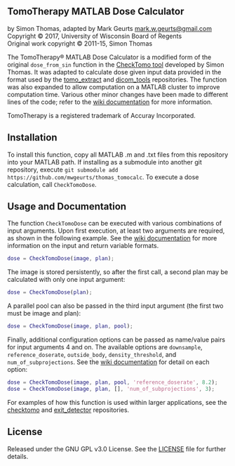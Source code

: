 ## TomoTherapy MATLAB Dose Calculator

by Simon Thomas, adapted by Mark Geurts <mark.w.geurts@gmail.com>
<br>Copyright &copy; 2017, University of Wisconsin Board of Regents
<br>Original work copyright &copy; 2011-15, Simon Thomas 

The TomoTherapy&reg; MATLAB Dose Calculator is a modified form of the original `dose_from_sin` function in the [CheckTomo tool](http://onlinelibrary.wiley.com/doi/10.1118/1.3668061/full) developed by Simon Thomas. It was adapted to calculate dose given input data provided in the format used by the [tomo_extract](https://github.com/mwgeurts/tomo_extract) and [dicom_tools](https://github.com/mwgeurts/dicom_tools) repositories. The function was also expanded to allow computation on a MATLAB cluster to improve computation time. Various other minor changes have been made to different lines of the code; refer to the [wiki documentation](https://github.com/mwgeurts/checktomo/wiki/Dose-Calculator-Runtime-Requirements) for more information.

TomoTherapy is a registered trademark of Accuray Incorporated.

## Installation

To install this function, copy all MATLAB .m and .txt files from this repository into your MATLAB path. If installing as a submodule into another git repository, execute `git submodule add https://github.com/mwgeurts/thomas_tomocalc`. To execute a dose calculation, call `CheckTomoDose`.

## Usage and Documentation

The function `CheckTomoDose` can be executed with various combinations of input arguments. Upon first execution, at least two arguments are required, as shown in the following example. See the [wiki documentation](https://github.com/mwgeurts/checktomo/wiki/Dose-Calculator-Runtime-Requirements) for more information on the input and return variable formats.

```matlab
dose = CheckTomoDose(image, plan);
```

The image is stored persistently, so after the first call, a second plan may be calculated with only one input argument:

```matlab
dose = CheckTomoDose(plan);
```

A parallel pool can also be passed in the third input argument (the first two must be image and plan):

```matlab
dose = CheckTomoDose(image, plan, pool);
```

Finally, additional configuration options can be passed as name/value pairs for input arguments 4 and on. The available options are `downsample`, `reference_doserate`, `outside_body`, `density_threshold`, and `num_of_subprojections`. See the [wiki documentation](https://github.com/mwgeurts/checktomo/wiki/Dose-Calculator-Runtime-Requirements) for detail on each option:

```matlab
dose = CheckTomoDose(image, plan, pool, 'reference_doserate', 8.2);
dose = CheckTomoDose(image, plan, [], 'num_of_subprojections', 3);
```

For examples of how this function is used within larger applications, see the [checktomo](https://github.com/mwgeurts/checktomo) and [exit_detector](https://github.com/mwgeurts/exit_detector) repositories.

## License

Released under the GNU GPL v3.0 License.  See the [LICENSE](LICENSE) file for further details.
